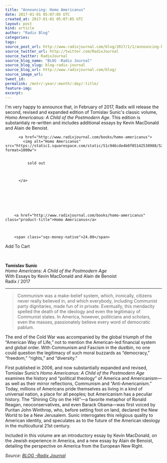 ```yaml
---
title: "Announcing: Homo Americanus"
date: 2017-01-01 05:07:05 UTC
created_at: 2017-01-01 05:07:05 UTC
layout: post
kind: article
author: "Radix Blog"
categories: 
tags: 
source_post_url: http://www.radixjournal.com/blog/2017/1/1/announcing-homo-americanus
source_twitter_url: http://twitter.com/RadixJournal
source_twitter: RadixJournal
source_blog_name: "BLOG -Radix Journal"
source_blog_slug: blog-radix-journal
source_blog_url: http://www.radixjournal.com/blog/
source_image_url: 
tweet_id:
permalink: /mntr/:year/:month/:day/:title/
feature-img: 
excerpt:
---
```

<p>I'm very happy to announce that, in February of 2017, Radix will release the second, revised and expanded edition of Tomislav Sunic's classic volume, <em>Homo Americanus: A Child of the Postmodern Age</em>. This edition is substantialy re-written and includes additional essays by Kevin MacDonald and Alain de Benoist.  </p>




  

    
        
        
          <a href="http://www.radixjournal.com/books/homo-americanus">
            <img alt="Homo Americanus" src="https://static1.squarespace.com/static/51c946cde4b0f05142538988/529a713ee4b0a2f014169403/58684b27197aea52833bf0cc/1483246823964/?format=1000w">

            
              sold out
            

            
          </a>
        
        
    

    

      
        <a href="http://www.radixjournal.com/books/homo-americanus" class="product-title">Homo Americanus</a>
      

      
        <span class="sqs-money-native">24.00</span>
      

      

      
        







Add To Cart


      

    

  



 <p><strong>Tomislav Sunic</strong><br><em>Homo Americans: A Child of the Postmodern Age</em><br>With Essays by Kevin MacDonald and Alain de Benoist<br>Radix / 2017  </p>
<hr>
<blockquote>
<p>Communism was a make-belief system, which, ironically, citizens never really believed in, and which everybody, including Communist party dignitaries, made fun of in private. Eventually, this mendacity spelled the death of the ideology and even the legitimacy of Communist states. In America, however, politicians and scholars, even the masses, passionately believe every word of democratic pablum.</p>
</blockquote>
<p>The end of the Cold War was accompanied by the global triumph of the “American Way of Life,” not to mention the American-led financial system and global order. With Communism and Fascism in the dustbin, no one could question the legitimacy of such moral buzzards as “democracy,” “freedom,” “rights,” and “diversity.”      </p>
<p>First published in 2006, and now substantially expanded and revised, Tomislav Sunic’s <em>Homo Americanus: A Child of the Postmodern Age</em> examines the history and “political theology” of America and Americanism—as well as their mirror reflections, Communism and “Anti-Americanism.”  Today, millions of Americans pride themselves as living in a kind of universal nation, a place for all peoples; but Americanism has a peculiar history. The “Shining City on the Hill”—a favorite metaphor of Ronald Reagan, neoconservatives, and even Barack Obama—was first voiced by Puritan John Winthrop, who, before setting foot on land, declared the New World to be a New Jerusalem. Sunic interrogates this religious quality to American identity, and speculates as to the future of the American ideology in the multicultural 21st century. </p>
<p>Included in this volume are an introductory essay by Kevin MacDonald, on the Jewish experience in America, and a new essay by Alain de Benoist, detailing the perspective on America from the European New Right.    </p><div class="">
    <i>Source: <a href="http://www.radixjournal.com/blog/">BLOG -Radix Journal</a></i>
</div>
